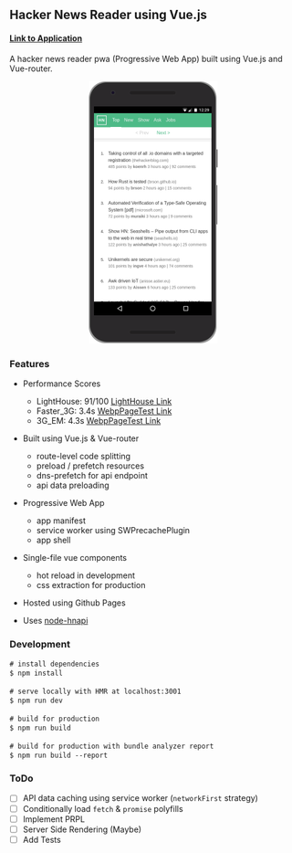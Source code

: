 ## Hacker News Reader using Vue.js

#### [Link to Application](https://anubhav7495.github.io/hnpwa-vue)

A hacker news reader pwa (Progressive Web App) built using Vue.js and Vue-router.

<p align="center">
  <img src="main-view.png" width="226" />
</p>

### Features

* Performance Scores
  * LightHouse: 91/100 [LightHouse Link](https://www.webpagetest.org/lighthouse.php?test=170717_C8_230384878d6c07f66bb59cf11f15ad24&run=3)
  * Faster_3G: 3.4s [WebpPageTest Link](https://www.webpagetest.org/result/170717_C8_230384878d6c07f66bb59cf11f15ad24/)
  * 3G_EM: 4.3s [WebpPageTest Link](https://www.webpagetest.org/result/170717_TC_8b6a7c9d33d6687172ff9104a78cbae3/)


* Built using Vue.js & Vue-router
  * route-level code splitting
  * preload / prefetch resources
  * dns-prefetch for api endpoint
  * api data preloading


* Progressive Web App
  * app manifest
  * service worker using SWPrecachePlugin
  * app shell


* Single-file vue components
  * hot reload in development
  * css extraction for production


* Hosted using Github Pages

* Uses [node-hnapi](https://github.com/cheeaun/node-hnapi)

### Development

```
# install dependencies
$ npm install

# serve locally with HMR at localhost:3001
$ npm run dev

# build for production
$ npm run build

# build for production with bundle analyzer report
$ npm run build --report
```

### ToDo

- [ ] API data caching using service worker (`networkFirst` strategy)
- [ ] Conditionally load `fetch` & `promise` polyfills
- [ ] Implement PRPL
- [ ] Server Side Rendering (Maybe)
- [ ] Add Tests
